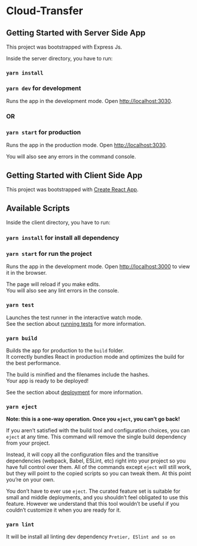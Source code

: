 # Cloud-Transfer

## Getting Started with Server Side App

This project was bootstrapped with Express Js.

Inside the server directory, you have to run:

### `yarn install`

### `yarn dev` for development

Runs the app in the development mode.
Open [http://localhost:3030](http://localhost:3030).

### OR

### `yarn start` for production

Runs the app in the production mode.
Open [http://localhost:3030](http://localhost:3030).

You will also see any errors in the command console.


## Getting Started with Client Side App

This project was bootstrapped with [Create React App](https://github.com/facebook/create-react-app).

## Available Scripts

Inside the client directory, you have to run:

### `yarn install` for install all dependency

### `yarn start` for run the project

Runs the app in the development mode.
Open [http://localhost:3000](http://localhost:3000) to view it in the browser.

The page will reload if you make edits.\
You will also see any lint errors in the console.

### `yarn test`

Launches the test runner in the interactive watch mode.\
See the section about [running tests](https://facebook.github.io/create-react-app/docs/running-tests) for more information.

### `yarn build`

Builds the app for production to the `build` folder.\
It correctly bundles React in production mode and optimizes the build for the best performance.

The build is minified and the filenames include the hashes.\
Your app is ready to be deployed!

See the section about [deployment](https://facebook.github.io/create-react-app/docs/deployment) for more information.

### `yarn eject`

**Note: this is a one-way operation. Once you `eject`, you can’t go back!**

If you aren’t satisfied with the build tool and configuration choices, you can `eject` at any time. This command will remove the single build dependency from your project.

Instead, it will copy all the configuration files and the transitive dependencies (webpack, Babel, ESLint, etc) right into your project so you have full control over them. All of the commands except `eject` will still work, but they will point to the copied scripts so you can tweak them. At this point you’re on your own.

You don’t have to ever use `eject`. The curated feature set is suitable for small and middle deployments, and you shouldn’t feel obligated to use this feature. However we understand that this tool wouldn’t be useful if you couldn’t customize it when you are ready for it.

### `yarn lint`

It will be install all linting dev dependency `Pretier, ESlint and so on`
